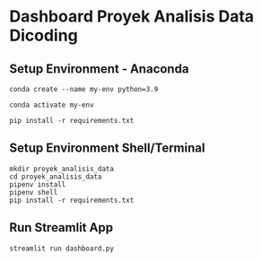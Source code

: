 # Dashboard Proyek Analisis Data Dicoding

## Setup Environment - Anaconda
```
conda create --name my-env python=3.9

conda activate my-env

pip install -r requirements.txt
```

## Setup Environment Shell/Terminal
```
mkdir proyek_analisis_data
cd proyek_analisis_data
pipenv install
pipenv shell
pip install -r requirements.txt
```

## Run Streamlit App
```
streamlit run dashboard.py
```
